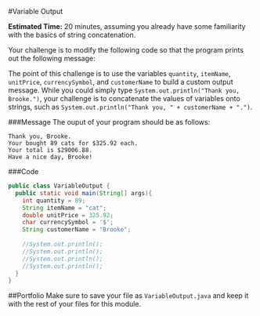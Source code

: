 #Variable Output

**Estimated Time:** 20 minutes, assuming you already have some familiarity with the basics of string concatenation.

Your challenge is to modify the following code so that the program prints out the following message:

The point of this challenge is to use the variables `quantity`, `itemName`, `unitPrice`, `currencySymbol`, and `customerName` to build a custom output message. While you could simply type `System.out.println("Thank you, Brooke.")`, your challenge is to concatenate the values of variables onto strings, such as `System.out.println("Thank you, " + customerName + ".")`.

###Message
The ouput of your program should be as follows:

```
Thank you, Brooke.
Your bought 89 cats for $325.92 each.
Your total is $29006.88.
Have a nice day, Brooke!
```

###Code

```java
public class VariableOutput {
  public static void main(String[] args){
    int quantity = 89;
    String itemName = "cat";
    double unitPrice = 325.92;
    char currencySymbol = '$';
    String customerName = "Brooke";
    
    //System.out.println();
    //System.out.println();
    //System.out.println();
    //System.out.println();
  }
}
```

##Portfolio
Make sure to save your file as `VariableOutput.java` and keep it with the rest of your files for this module.
